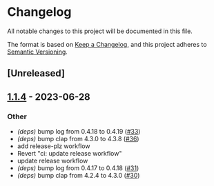 # Changelog
All notable changes to this project will be documented in this file.

The format is based on [Keep a Changelog](https://keepachangelog.com/en/1.0.0/),
and this project adheres to [Semantic Versioning](https://semver.org/spec/v2.0.0.html).

## [Unreleased]

## [1.1.4](https://github.com/JorgeMayoral/ripnode/compare/v1.1.3...v1.1.4) - 2023-06-28

### Other
- *(deps)* bump log from 0.4.18 to 0.4.19 ([#33](https://github.com/JorgeMayoral/ripnode/pull/33))
- *(deps)* bump clap from 4.3.0 to 4.3.8 ([#36](https://github.com/JorgeMayoral/ripnode/pull/36))
- add release-plz workflow
- Revert "ci: update release workflow"
- update release workflow
- *(deps)* bump log from 0.4.17 to 0.4.18 ([#31](https://github.com/JorgeMayoral/ripnode/pull/31))
- *(deps)* bump clap from 4.2.4 to 4.3.0 ([#30](https://github.com/JorgeMayoral/ripnode/pull/30))
